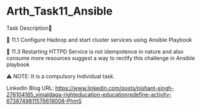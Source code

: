 # Arth_Task11_Ansible

Task Description📄

🔰 11.1 Configure Hadoop and start cluster services using Ansible Playbook

🔰 11.3  Restarting HTTPD Service is not idempotence in nature and also consume more resources suggest a way to rectify this challenge in Ansible playbook

⚠️ NOTE: It is a compulsory Individual  task.



LinkedIn Blog URL:  https://www.linkedin.com/posts/nishant-singh-276104185_vimaldaga-righteducation-educationredefine-activity-6738749811576619008-PhmS
